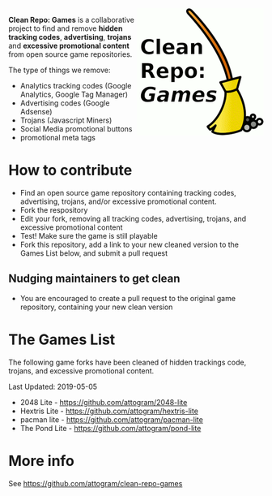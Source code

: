 <img align="right" style="float:right;" src="https://raw.githubusercontent.com/attogram/clean-repo-games/master/clean-repo-games.png" width="250" height="250" alt="" />

**Clean Repo: Games** is a collaborative project to find and remove 
**hidden tracking codes**, **advertising**, **trojans** and **excessive promotional content** from open source game repositories.

The type of things we remove:

* Analytics tracking codes (Google Analytics, Google Tag Manager)
* Advertising codes (Google Adsense)
* Trojans (Javascript Miners)
* Social Media promotional buttons
* promotional meta tags

# How to contribute

* Find an open source game repository containing tracking codes, advertising, trojans, and/or excessive promotional content.
* Fork the respository
* Edit your fork, removing all tracking codes, advertising, trojans, and excessive promotional content
* Test! Make sure the game is still playable
* Fork this repository, add a link to your new cleaned version to the Games List below, and submit a pull request

## Nudging maintainers to get clean

* You are encouraged to create a pull request to the original game repository, containing your new clean version

# The Games List

The following game forks have been cleaned of hidden trackings code, trojans, and excessive promotional content.

Last Updated: 2019-05-05

* 2048 Lite - <https://github.com/attogram/2048-lite>
* Hextris Lite - <https://github.com/attogram/hextris-lite>
* pacman lite - <https://github.com/attogram/pacman-lite>
* The Pond Lite - <https://github.com/attogram/pond-lite>

# More info

See <https://github.com/attogram/clean-repo-games>
